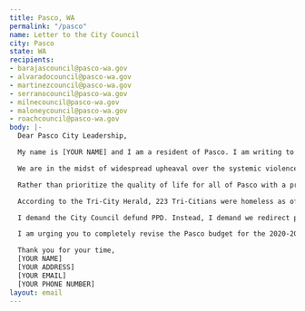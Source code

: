 ```yaml
---
title: Pasco, WA
permalink: "/pasco"
name: Letter to the City Council
city: Pasco
state: WA
recipients:
- barajascouncil@pasco-wa.gov
- alvaradocouncil@pasco-wa.gov
- martinezcouncil@pasco-wa.gov
- serranocouncil@pasco-wa.gov
- milnecouncil@pasco-wa.gov
- maloneycouncil@pasco-wa.gov
- roachcouncil@pasco-wa.gov
body: |-
  Dear Pasco City Leadership,

  My name is [YOUR NAME] and I am a resident of Pasco. I am writing to demand that the City Council adopt a budget for the people, that prioritizes community wellbeing and redirects funding away from the police.

  We are in the midst of widespread upheaval over the systemic violence of policing. I will no longer accept empty gestures and suggestions of “reform.” I am demanding that my voice be heard now, and that real change be made to the way this city allocates its resources.

  Rather than prioritize the quality of life for all of Pasco with a proportional budget, Pasco chooses to prioritize PPD. In the 2019-2020 budget, the PPD was allocated a budget of $35,524,184 accounting for 35.5% of Pasco’s total budget. Meanwhile, the PPD is guilty of several cases of police brutality, including murder as recently as May 2020. This money can be spent in other ways that are proven to be more effective in improving community safety and wellness.

  According to the Tri-City Herald, 223 Tri-Citians were homeless as of 2017, however the pandemic’s severe economic consequences has likely caused this number to increase. Support for communities in need is necessary now, more than ever. But instead, Pasco has chosen to prioritize PPD over funding services for the homeless many of whom are facing mental health problems and drug addiction.

  I demand the City Council defund PPD. Instead, I demand we redirect police funding to improving mental health response teams, homeless shelters, and funding drug addiction treatment centers. I join the calls of those across the country to defund the police. I demand a budget that adequately and effectively meets the needs of impacted Pasco residents. I demand a budget that supports community well-being, rather than empowering the police forces that tear us apart.

  I am urging you to completely revise the Pasco budget for the 2020-2021 fiscal year. You need to adopt a budget for the people. Public opinion is with me.

  Thank you for your time,
  [YOUR NAME]
  [YOUR ADDRESS]
  [YOUR EMAIL]
  [YOUR PHONE NUMBER]
layout: email
---
```


